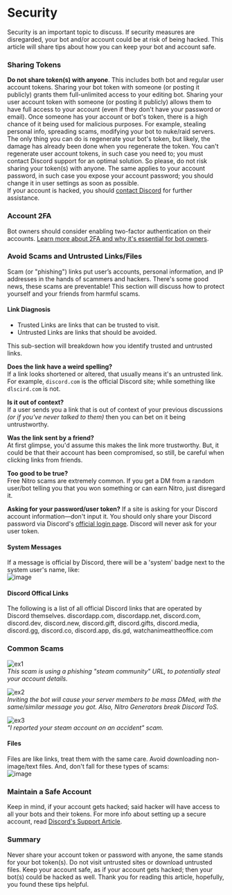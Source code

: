 # Security
Security is an important topic to discuss. If security measures are disregarded, your bot and/or account could be at risk of being hacked. This article will share tips about how you can keep your bot and account safe.

### Sharing Tokens
**Do not share token(s) with anyone**. This includes both bot and regular user account tokens. Sharing your bot token with someone (or posting it publicly) grants them full-unlimited access to your editing bot. Sharing your user account token with someone (or posting it publicly) allows them to have full access to your account (even if they don't have your password or email). Once someone has your account or bot's token, there is a high chance of it being used for malicious purposes. For example, stealing personal info, spreading scams, modifying your bot to nuke/raid servers. The only thing you can do is regenerate your bot's token, but likely, the damage has already been done when you regenerate the token. You can't regenerate user account tokens, in such case you need to; you must contact Discord support for an optimal solution. So please, do not risk sharing your token(s) with anyone.
The same applies to your account password, in such case you expose your account password; you should change it in user settings as soon as possible.\
If your account is hacked, you should [contact Discord](https://support.discord.com/hc/requests/new) for further assistance.

### Account 2FA
Bot owners should consider enabling two-factor authentication on their accounts. [Learn more about 2FA and why it's essential for bot owners](./2FA.md).

### Avoid Scams and Untrusted Links/Files
Scam (or "phishing") links put user’s accounts, personal information, and IP addresses in the hands of scammers and hackers. There's some good news, these scams are preventable! This section will discuss how to protect yourself and your friends from harmful scams.

#### Link Diagnosis
- Trusted Links are links that can be trusted to visit.
- Untrusted Links are links that should be avoided.

This sub-section will breakdown how you identify trusted and untrusted links.

**Does the link have a weird spelling?**\
If a link looks shortened or altered, that usually means it's an untrusted link. For example, `discord.com` is the official Discord site; while something like `dlscird.com` is not.

**Is it out of context?**\
If a user sends you a link that is out of context of your previous discussions *(or if you've never talked to them)* then you can bet on it being untrustworthy.

**Was the link sent by a friend?**\
At first glimpse, you'd assume this makes the link more trustworthy. But, it could be that their account has been compromised, so still, be careful when clicking links from friends.

**Too good to be true?**\
Free Nitro scams are extremely common. If you get a DM from a random user/bot telling you that you won something or can earn Nitro, just disregard it.

**Asking for your password/user token?**
If a site is asking for your Discord account information—don't input it. You should only share your Discord password via Discord's [official login page](http://discord.com/login). Discord will never ask for your user token. 

#### System Messages
If a message is official by Discord, there will be a 'system' badge next to the system user's name, like:\
![image](https://user-images.githubusercontent.com/69215413/131226868-8e1ad12d-fdfb-4fa4-ad07-2d0d50b5247f.png)

#### Discord Offical Links
The following is a list of all official Discord links that are operated by Discord themselves.
discordapp.com, discordapp.net, discord.com, discord.dev, discord.new, discord.gift, discord.gifts, discord.media, discord.gg, discord.co, discord.app, dis.gd, watchanimeattheoffice.com

### Common Scams
![ex1](https://user-images.githubusercontent.com/69215413/131226423-745fee74-df75-47b8-b3d0-bdd0be631cf0.png)\
*This scam is using a phishing "steam community" URL, to potentially steal your account details.*

![ex2](https://user-images.githubusercontent.com/69215413/131226482-098e0389-be1a-4be1-995c-5a1f3d86b539.png)\
*Inviting the bot will cause your server members to be mass DMed, with the same/similar message you got. Also, Nitro Generators break Discord ToS.*

![ex3](https://user-images.githubusercontent.com/69215413/131226456-69275d68-9f63-479d-803f-b394a2d51cac.png)\
*"I reported your steam account on an accident" scam.*

#### Files
Files are like links, treat them with the same care. Avoid downloading non-image/text files. And, don't fall for these types of scams:\
![image](https://user-images.githubusercontent.com/69215413/131226523-6118ff11-6392-4c6d-859e-f9065d0e0b28.png)

### Maintain a Safe Account
Keep in mind, if your account gets hacked; said hacker will have access to all your bots and their tokens.
For more info about setting up a secure account, read [Discord's Support Article](https://discord.com/safety/360043857751-Four-steps-to-a-super-safe-account).

### Summary
Never share your account token or password with anyone, the same stands for your bot token(s). Do not visit untrusted sites or download untrusted files. Keep your account safe, as if your account gets hacked; then your bot(s) could be hacked as well. Thank you for reading this article, hopefully, you found these tips helpful.
